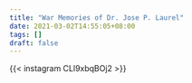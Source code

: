 ```yaml
---
title: "War Memories of Dr. Jose P. Laurel"
date: 2021-03-02T14:55:05+08:00
tags: []
draft: false
---
```

{{< instagram CLl9xbqBOj2 >}}
